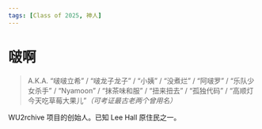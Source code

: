 ```yaml
---
tags: [Class of 2025, 神人]
---
```


# 啵啊

> A.K.A. “啵啵立希” / “啵龙子龙子” / “小姨” / “没煮烂” / “阿啵罗” / “乐队少女杀手” / “Nyamoon” / “抹茶味和服” / “扭来扭去” / “孤独代码” / “高顺灯今天吃草莓大果儿”_（可考证最古老两个曾用名）_

WU2rchive 项目的创始人。已知 Lee Hall 原住民之一。
